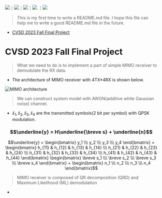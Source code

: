 <!-- 底下標籤來源參考寫法可至：https://github.com/Envoy-VC/awesome-badges#github-stats -->

![](https://img.shields.io/badge/Verilog-informational)｜![](https://img.shields.io/badge/RTL-informational)｜![](https://img.shields.io/badge/Design_Compiler-informational)｜![](https://img.shields.io/badge/Synthesis-informational) ｜![](https://img.shields.io/badge/Innovus-informational)

> This is my first time to write a README.md file. I hope this file can help me to write a good README.md file in the future.

- [CVSD 2023 Fall Final Project](#CVSD-2023-Fall-Final-Project)

# CVSD 2023 Fall Final Project

> What we need to do is to implement a part of simple MIMO receiver to demodulate the RX data.    
* The architecture of MIMO receiver with 4TX*4RX is shown below.

![MIMO architecture](https://github.com/hank09901/CVSD/blob/main/Picture/MIMO.png)

> We can construct system model with AWGN(additive white Gaussian noise) channel.

* $\breve s_1,\,\breve s_2,\,\breve s_3,\,\breve s_4$ are the transmitted symbols(2 bit per symbol) with QPSK modulation. 

### $$\underline{y} = H\underline{\breve s} + \underline{n}$$

$$\underline{y} = \begin{bmatrix} y_1 \\\ y_2 \\\ y_3 \\\ y_4 \end{bmatrix} = \begin{bmatrix} h_{11} & h_{12} & h_{13} & h_{14} \\\ h_{21} & h_{22} & h_{23} & h_{24} \\\ h_{31} & h_{32} & h_{33} & h_{34} \\\ h_{41} & h_{42} & h_{43} & h_{44} \end{bmatrix} \begin{bmatrix} \breve s_1 \\\ \breve s_2 \\\ \breve s_3 \\\ \breve s_4 \end{bmatrix} + \begin{bmatrix} n_1 \\\ n_2 \\\ n_3 \\\ n_4 \end{bmatrix}$$

> MIMO receiver is composed of QR decomposition (QRD) and Maximum Likelihood (ML) demodulation

* 

